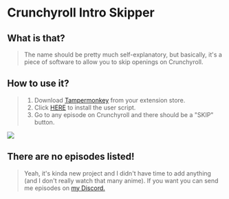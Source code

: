 # Crunchyroll Intro Skipper

## What is that?
> The name should be pretty much self-explanatory, but basically, it's a piece of software to allow you to skip openings on Crunchyroll.

## How to use it?
> 1. Download [Tampermonkey](https://www.tampermonkey.net/) from your extension store.
> 2. Click [HERE](https://github.com/HKGx/Crunchyroll-Skip-Intro/raw/master/Tampermonkey/main.user.js) to install the user script.
> 3. Go to any episode on Crunchyroll and there should be a "SKIP" button.

![](https://i.imgur.com/oq4acmN.gif)

## There are no episodes listed!
> Yeah, it's kinda new project and I didn't have time to add anything (and I don't really watch that many anime).
> If you want you can send me episodes on [my Discord.](https://discord.gg/HSQyVuh)

